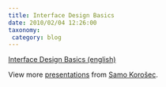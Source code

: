 ```yaml
---
title: Interface Design Basics
date: 2010/02/04 12:26:00
taxonomy: 
 category: blog 
---
```


[Interface Design Basics (english)](http://www.slideshare.net/smoofles/interface-design-basics-2182094)

View more [presentations](http://www.slideshare.net/) from [Samo Korošec](http://www.slideshare.net/smoofles).

